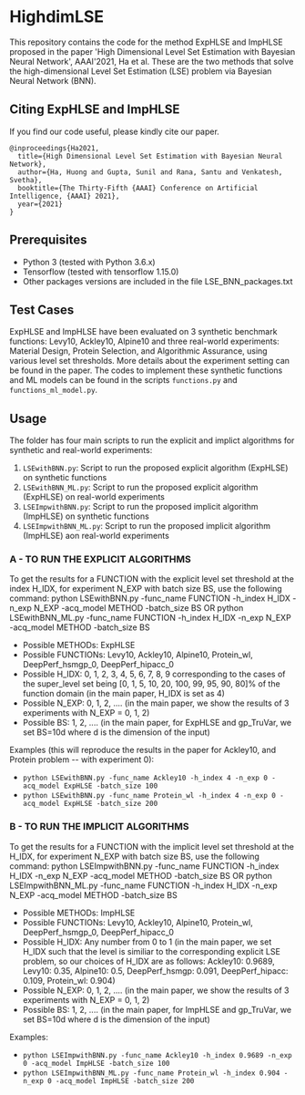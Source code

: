 # HighdimLSE

This repository contains the code for the method ExpHLSE and ImpHLSE proposed in the paper 'High Dimensional Level Set Estimation with Bayesian Neural Network', AAAI'2021, Ha et al. These are the two methods that solve the high-dimensional Level Set Estimation (LSE) problem via Bayesian Neural Network (BNN).

## Citing ExpHLSE and ImpHLSE
If you find our code useful, please kindly cite our paper. 

```
@inproceedings{Ha2021,
  title={High Dimensional Level Set Estimation with Bayesian Neural Network},
  author={Ha, Huong and Gupta, Sunil and Rana, Santu and Venkatesh, Svetha},
  booktitle={The Thirty-Fifth {AAAI} Conference on Artificial Intelligence, {AAAI} 2021},
  year={2021}
}
```

## Prerequisites

- Python 3 (tested with Python 3.6.x)
- Tensorflow (tested with tensorflow 1.15.0)
- Other packages versions are included in the file LSE_BNN_packages.txt

## Test Cases

ExpHLSE and ImpHLSE have been evaluated on 3 synthetic benchmark functions: Levy10, Ackley10, Alpine10 and three real-world experiments: Material Design, Protein Selection, and Algorithmic Assurance, using various level set thresholds. More details about the experiment setting can be found in the paper. The codes to implement these synthetic functions and ML models can be found in the scripts ```functions.py``` and ```functions_ml_model.py```.

## Usage
The folder has four main scripts to run the explicit and implict algorithms for synthetic and real-world experiments:
1) ```LSEwithBNN.py```: Script to run the proposed explicit algorithm (ExpHLSE) on synthetic functions
2) ```LSEwithBNN_ML.py```: Script to run the proposed explicit algorithm (ExpHLSE) on real-world experiments
3) ```LSEImpwithBNN.py```: Script to run the proposed implicit algorithm (ImpHLSE) on synthetic functions
4) ```LSEImpwithBNN_ML.py```: Script to run the proposed implicit algorithm (ImpHLSE) aon real-world experiments

### A - TO RUN THE EXPLICIT ALGORITHMS
To get the results for a FUNCTION with the explicit level set threshold at the index H_IDX, for experiment N_EXP with batch size BS, use the following command:
python LSEwithBNN.py -func_name FUNCTION -h_index H_IDX -n_exp N_EXP -acq_model METHOD -batch_size BS
OR python LSEwithBNN_ML.py -func_name FUNCTION -h_index H_IDX -n_exp N_EXP -acq_model METHOD -batch_size BS

- Possible METHODs: ExpHLSE
- Possible FUNCTIONs: Levy10, Ackley10, Alpine10, Protein_wl, DeepPerf_hsmgp_0, DeepPerf_hipacc_0
- Possible H_IDX: 0, 1, 2, 3, 4, 5, 6, 7, 8, 9 corresponding to the cases of the super_level set being [0, 1, 5, 10, 20, 100, 99, 95, 90, 80]% of the function domain (in the main paper, H_IDX is set as 4)
- Possible N_EXP: 0, 1, 2, .... (in the main paper, we show the results of 3 experiments with N_EXP = 0, 1, 2)
- Possible BS: 1, 2, .... (in the main paper, for ExpHLSE and gp_TruVar, we set BS=10d where d is the dimension of the input)

Examples (this will reproduce the results in the paper for Ackley10, and Protein problem -- with experiment 0):
- ```python LSEwithBNN.py -func_name Ackley10 -h_index 4 -n_exp 0 -acq_model ExpHLSE -batch_size 100```
- ```python LSEwithBNN.py -func_name Protein_wl -h_index 4 -n_exp 0 -acq_model ExpHLSE -batch_size 200```

### B - TO RUN THE IMPLICIT ALGORITHMS
To get the results for a FUNCTION with the implicit level set threshold at the H_IDX, for experiment N_EXP with batch size BS, use the following command:
python LSEImpwithBNN.py -func_name FUNCTION -h_index H_IDX -n_exp N_EXP -acq_model METHOD -batch_size BS
OR python LSEImpwithBNN_ML.py -func_name FUNCTION -h_index H_IDX -n_exp N_EXP -acq_model METHOD -batch_size BS

- Possible METHODs: ImpHLSE
- Possible FUNCTIONs: Levy10, Ackley10, Alpine10, Protein_wl, DeepPerf_hsmgp_0, DeepPerf_hipacc_0
- Possible H_IDX: Any number from 0 to 1 (in the main paper, we set H_IDX such that the level is similiar to the corresponding explicit LSE problem, so our choices of H_IDX are as follows: Ackley10: 0.9689, Levy10: 0.35, Alpine10: 0.5, DeepPerf_hsmgp: 0.091, DeepPerf_hipacc: 0.109, Protein_wl: 0.904)
- Possible N_EXP: 0, 1, 2, .... (in the main paper, we show the results of 3 experiments with N_EXP = 0, 1, 2)
- Possible BS: 1, 2, .... (in the main paper, for ImpHLSE and gp_TruVar, we set BS=10d where d is the dimension of the input)

Examples:
- ```python LSEImpwithBNN.py -func_name Ackley10 -h_index 0.9689 -n_exp 0 -acq_model ImpHLSE -batch_size 100```
- ```python LSEImpwithBNN_ML.py -func_name Protein_wl -h_index 0.904 -n_exp 0 -acq_model ImpHLSE -batch_size 200```



